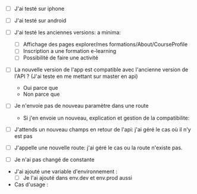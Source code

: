- [ ] J'ai testé sur iphone
- [ ] J'ai testé sur android

- [ ] J'ai testé les anciennes versions: a minima:
  - [ ] Affichage des pages explorer/mes formations/About/CourseProfile
  - [ ] Inscription a une formation e-learning
  - [ ] Possibilité de faire une activité

- [ ] La nouvelle version de l'app est compatible avec l'ancienne version de l'API ? (J'ai teste en me mettant sur
  master en api)
  - Oui parce que
  - Non parce que

- [ ] Je n'envoie pas de nouveau paramètre dans une route
    - Si j'en envoie un nouveau, explication et gestion de la compatibilite:
- [ ] J'attends un nouveau champs en retour de l'api: j'ai géré le cas où il n'y est pas
- [ ] J'appelle une nouvelle route: j'ai géré le cas ou la route n'existe pas.
- [ ] Je n'ai pas changé de constante

- J'ai ajouté une variable d'environnement :
  - [ ] Je l'ai ajouté dans env.dev et env.prod aussi

- Cas d'usage : 
